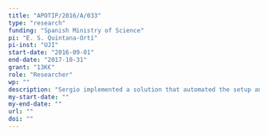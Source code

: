 ```yaml
---
title: "APOTIP/2016/A/033"
type: "research"
funding: "Spanish Ministry of Science"
pi: "E. S. Quintana-Ortí"
pi-inst: "UJI"
start-date: "2016-09-01"
end-date: "2017-10-31"
grant: "13K€"
role: "Researcher"
wp: ""
description: "Sergio implemented a solution that automated the setup and deployment of Xeon Phi coprocessors in heterogeneous clusters"
my-start-date: ""
my-end-date: ""
url: ""
doi: ""
---
```

